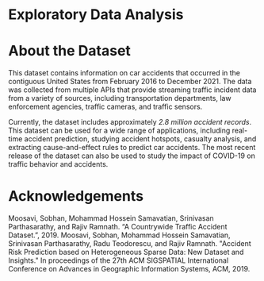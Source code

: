 # Exploratory Data Analysis  
# About the Dataset
This dataset contains information on car accidents that occurred in the contiguous United States from February 2016 to December 2021. The data was collected from multiple APIs that provide streaming traffic incident data from a variety of sources, including transportation departments, law enforcement agencies, traffic cameras, and traffic sensors.

Currently, the dataset includes approximately *2.8 million accident records*. This dataset can be used for a wide range of applications, including real-time accident prediction, studying accident hotspots, casualty analysis, and extracting cause-and-effect rules to predict car accidents. The most recent release of the dataset can also be used to study the impact of COVID-19 on traffic behavior and accidents.


# Acknowledgements

Moosavi, Sobhan, Mohammad Hossein Samavatian, Srinivasan Parthasarathy, and Rajiv Ramnath. “A Countrywide Traffic Accident Dataset.”, 2019.
Moosavi, Sobhan, Mohammad Hossein Samavatian, Srinivasan Parthasarathy, Radu Teodorescu, and Rajiv Ramnath. "Accident Risk Prediction based on Heterogeneous Sparse Data: New Dataset and Insights." In proceedings of the 27th ACM SIGSPATIAL International Conference on Advances in Geographic Information Systems, ACM, 2019.


